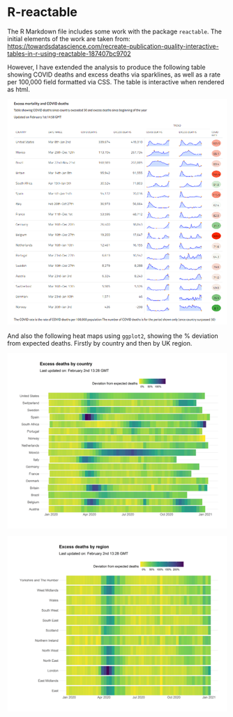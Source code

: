 # R-reactable

The R Markdown file includes some work with the package `reactable`. The initial elements of the work are taken from:
https://towardsdatascience.com/recreate-publication-quality-interactive-tables-in-r-using-reactable-187407bc9702

However, I have extended the analysis to produce the following table showing COVID deaths and excess deaths via sparklines, as well as a rate per 100,000 field formatted via CSS. The table is interactive when rendered as html.

![Sparkline Table](https://github.com/Ya5s3r/R-reactable/blob/main/COVID-Excess-Deaths-Final_files/figure-html/country_table_sparklines.png)

And also the following heat maps using `ggplot2`, showing the % deviation from expected deaths. Firstly by country and then by UK region.

![Heat Map](https://github.com/Ya5s3r/R-reactable/blob/main/COVID-Excess-Deaths-Final_files/figure-html/excess-deaths-country-v2.png)

![Heat Map](https://github.com/Ya5s3r/R-reactable/blob/main/COVID-Excess-Deaths-Final_files/figure-html/excess-deaths-uk.png)

